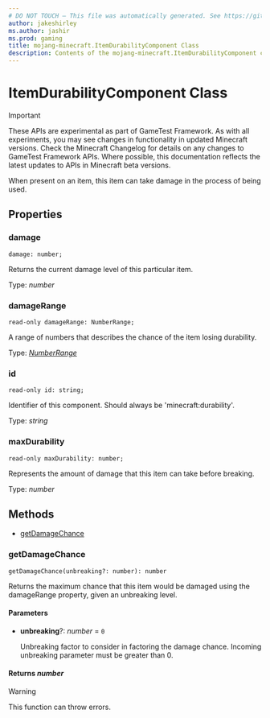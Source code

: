 ```yaml
---
# DO NOT TOUCH — This file was automatically generated. See https://github.com/Mojang/MinecraftScriptingApiDocsGenerator to modify descriptions, examples, etc.
author: jakeshirley
ms.author: jashir
ms.prod: gaming
title: mojang-minecraft.ItemDurabilityComponent Class
description: Contents of the mojang-minecraft.ItemDurabilityComponent class.
---
```

# ItemDurabilityComponent Class
>[!IMPORTANT]
>These APIs are experimental as part of GameTest Framework. As with all experiments, you may see changes in functionality in updated Minecraft versions. Check the Minecraft Changelog for details on any changes to GameTest Framework APIs. Where possible, this documentation reflects the latest updates to APIs in Minecraft beta versions.

When present on an item, this item can take damage in the process of being used.

## Properties
### **damage**
`damage: number;`

Returns the current damage level of this particular item.

Type: *number*


### **damageRange**
`read-only damageRange: NumberRange;`

A range of numbers that describes the chance of the item losing durability.

Type: [*NumberRange*](NumberRange.md)


### **id**
`read-only id: string;`

Identifier of this component. Should always be 'minecraft:durability'.

Type: *string*


### **maxDurability**
`read-only maxDurability: number;`

Represents the amount of damage that this item can take before breaking.

Type: *number*



## Methods
- [getDamageChance](#getdamagechance)
  
### **getDamageChance**
`
getDamageChance(unbreaking?: number): number
`

Returns the maximum chance that this item would be damaged using the damageRange property, given an unbreaking level.
#### **Parameters**
- **unbreaking**?: *number* = `0`
  
  Unbreaking factor to consider in factoring the damage chance. Incoming unbreaking parameter must be greater than 0.

#### **Returns** *number*

> [!WARNING]
> This function can throw errors.

